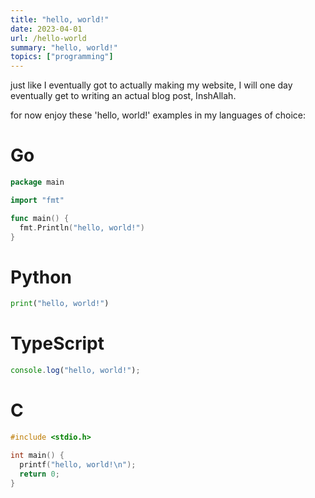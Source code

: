 ```yaml
---
title: "hello, world!"
date: 2023-04-01
url: /hello-world
summary: "hello, world!"
topics: ["programming"]
---
```


just like I eventually got to actually making my website,
I will one day eventually get to writing an actual blog post, InshAllah.

for now enjoy these 'hello, world!' examples in my languages of choice:

# Go

```go
package main

import "fmt"

func main() {
  fmt.Println("hello, world!")
}
```

# Python

```py
print("hello, world!")
```

# TypeScript

```ts
console.log("hello, world!");
```

# C

```c
#include <stdio.h>

int main() {
  printf("hello, world!\n");
  return 0;
}
```
